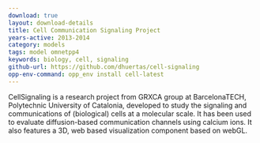 ```yaml
---
download: true
layout: download-details
title: Cell Communication Signaling Project
years-active: 2013-2014
category: models
tags: model omnetpp4
keywords: biology, cell, signaling
github-url: https://github.com/dhuertas/cell-signaling
opp-env-command: opp_env install cell-latest
---
```


CellSignaling is a research project from GRXCA group at BarcelonaTECH,
Polytechnic University of Catalonia, developed to study the signaling and
communications of (biological) cells at a molecular scale. It has been used to
evaluate diffusion-based communication channels using calcium ions. It also
features a 3D, web based visualization component based on webGL.

